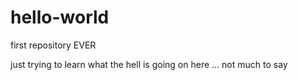 # hello-world
first repository EVER

just trying to learn what the hell is going on here ... not much to say

